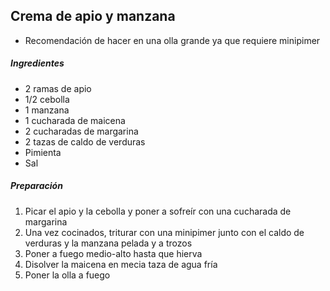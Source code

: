 ## Crema de apio y manzana

* Recomendación de hacer en una olla grande ya que requiere minipimer

##### Ingredientes

* 2 ramas de apio
* 1/2 cebolla
* 1 manzana
* 1 cucharada de maicena
* 2 cucharadas de margarina
* 2 tazas de caldo de verduras
* Pimienta
* Sal

##### Preparación

1. Picar el apio y la cebolla y poner a sofreír con una cucharada de margarina
2. Una vez cocinados, triturar con una minipimer junto con el caldo de verduras y la manzana pelada y a trozos
3. Poner a fuego medio-alto hasta que hierva
4. Disolver la maicena en mecia taza de agua fría
5. Poner la olla a fuego